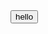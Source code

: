
<html>
<head>
	<title> Buttons alert </title>
</head>
<body>
<button onclick='alert("Welcome")'>hello</button>
</body>
</html>

